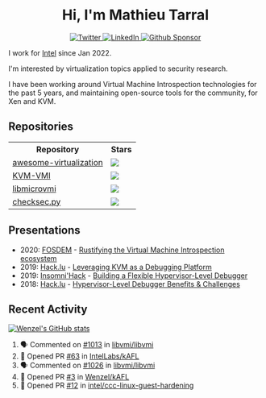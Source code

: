<h1 align="center">
    <br>Hi, I'm Mathieu Tarral</br>
</h1>

<p align="center">
  <a href="https://twitter.com/mtarral">
    <img src="https://img.shields.io/badge/-@mtarral-1ca0f1?style=flat-square&labelColor=1ca0f1&logo=twitter&logoColor=white&link=https://twitter.com/mtarral" alt="Twitter">
  </a>
  <a href="https://www.linkedin.com/in/mathieutarral">
    <img src="https://img.shields.io/badge/-mathieutarral-blue?style=flat-square&logo=Linkedin&logoColor=white&link=https://www.linkedin.com/in/mathieutarral" alt="LinkedIn">
  </a>
  <a href="https://github.com/sponsors/Wenzel">
    <img src="https://img.shields.io/badge/Github-Sponsor-EA4AAA?logo=githubsponsors" alt="Github Sponsor">
  </a>
</p>

I work for [Intel](https://www.intel.fr/content/www/fr/fr/homepage.html) since Jan 2022.

I'm interested by virtualization topics applied to security research.

I have been working around Virtual Machine Introspection technologies for the past 5 years, and maintaining open-source tools for the community, for Xen and KVM.

## Repositories

<table>
  <tbody>
    <tr>
        <th align="center">Repository</th>
        <th align="center">Stars</th>
    </tr>
    <tr>
        <td>
            <a href="https://github.com/Wenzel/awesome-virtualization">awesome-virtualization</a>
        </td>
        <td>
            <img src="https://img.shields.io/github/stars/Wenzel/awesome-virtualization?style=social"/>
        </td>
    </tr>
    <tr>
        <td>
            <a href="https://github.com/KVM-VMI/kvm-vmi">KVM-VMI</a>
        </td>
        <td>
            <img src="https://img.shields.io/github/stars/KVM-VMI/kvm-vmi?style=social"/>
        </td>
    </tr>
    <tr>
        <td>
            <a href="https://github.com/Wenzel/libmicrovmi">libmicrovmi</a>
        </td>
        <td>
            <img src="https://img.shields.io/github/stars/Wenzel/libmicrovmi?style=social"/>
        </td>
    </tr>
    <tr>
        <td>
            <a href="https://github.com/Wenzel/checksec.py">checksec.py</a>
        </td>
        <td>
            <img src="https://img.shields.io/github/stars/Wenzel/checksec.py?style=social"/>
        </td>
    </tr>
  </tbody>
</table>

## Presentations

- 2020: [FOSDEM](https://archive.fosdem.org/2020/) - [Rustifying the Virtual Machine Introspection ecosystem](https://archive.fosdem.org/2020/schedule/event/rust_vm_introspection/)
- 2019: [Hack.lu](https://2019.hack.lu/) - [Leveraging KVM as a Debugging Platform](https://www.youtube.com/watch?v=U-wDpvItPUU)
- 2019: [Insomni'Hack](https://www.insomnihack.ch/conference-2019/) - [Building a Flexible Hypervisor-Level Debugger](https://www.youtube.com/watch?v=-nXY_p8c_bQ)
- 2018: [Hack.lu](https://2018.hack.lu/) - [Hypervisor-Level Debugger Benefits & Challenges](https://www.youtube.com/watch?v=NnWYT-kCx_s)

## Recent Activity

[![Wenzel's GitHub stats](https://github-readme-stats.vercel.app/api?username=Wenzel)](https://github.com/anuraghazra/github-readme-stats)

<!--START_SECTION:activity-->
1. 🗣 Commented on [#1013](https://github.com/libvmi/libvmi/issues/1013) in [libvmi/libvmi](https://github.com/libvmi/libvmi)
2. 💪 Opened PR [#63](https://github.com/IntelLabs/kAFL/pull/63) in [IntelLabs/kAFL](https://github.com/IntelLabs/kAFL)
3. 🗣 Commented on [#1026](https://github.com/libvmi/libvmi/issues/1026) in [libvmi/libvmi](https://github.com/libvmi/libvmi)
4. 💪 Opened PR [#3](https://github.com/Wenzel/kAFL/pull/3) in [Wenzel/kAFL](https://github.com/Wenzel/kAFL)
5. 💪 Opened PR [#12](https://github.com/intel/ccc-linux-guest-hardening/pull/12) in [intel/ccc-linux-guest-hardening](https://github.com/intel/ccc-linux-guest-hardening)
<!--END_SECTION:activity-->
